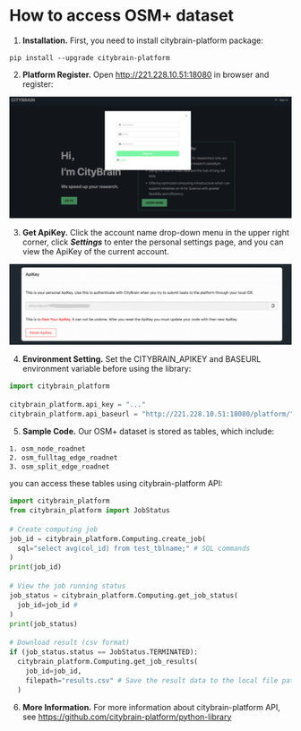 # How to access OSM+ dataset

1. **Installation.** First, you need to install citybrain-platform package:

```
pip install --upgrade citybrain-platform
```
2. **Platform Register.** Open http://221.228.10.51:18080 in browser and register:

![figure](./assets/citybrain_platform.png "Citybrain Platform")

3. **Get ApiKey.** Click the account name drop-down menu in the upper right corner, click ***Settings*** to enter the personal settings page, and you can view the ApiKey of the current account.

![figure](./assets/apikey.png "Citybrain Platform")

4. **Environment Setting.** Set the CITYBRAIN_APIKEY and BASEURL environment variable before using the library: 

```python
import citybrain_platform

citybrain_platform.api_key = "..."
citybrain_platform.api_baseurl = "http://221.228.10.51:18080/platform/" 
```

5. **Sample Code.**  Our OSM+ dataset is stored as tables, which include:
```
1. osm_node_roadnet
2. osm_fulltag_edge_roadnet
3. osm_split_edge_roadnet
```

you can access these tables using citybrain-platform API:
```python
import citybrain_platform
from citybrain_platform import JobStatus

# Create computing job
job_id = citybrain_platform.Computing.create_job(
  sql="select avg(col_id) from test_tblname;" # SQL commands 
)
print(job_id)

# View the job running status
job_status = citybrain_platform.Computing.get_job_status(
  job_id=job_id # 
)
print(job_status)

# Download result (csv format)
if (job_status.status == JobStatus.TERMINATED):
  citybrain_platform.Computing.get_job_results(
    job_id=job_id, 
    filepath="results.csv" # Save the result data to the local file path
  )
```

6. **More Information.** For more information about citybrain-platform API, see https://github.com/citybrain-platform/python-library
